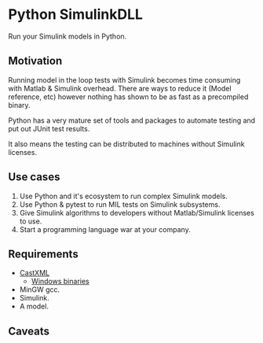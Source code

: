 # Python SimulinkDLL

Run your Simulink models in Python.

## Motivation

Running model in the loop tests with Simulink becomes time consuming with Matlab & Simulink overhead. There are ways to reduce it (Model reference, etc) however nothing has shown to be as fast as a precompiled binary.

Python has a very mature set of tools and packages to automate testing and put out JUnit test results.

It also means the testing can be distributed to machines without Simulink licenses.

## Use cases

1. Use Python and it's ecosystem to run complex Simulink models.
2. Use Python & pytest to run MIL tests on Simulink subsystems.
3. Give Simulink algorithms to developers without Matlab/Simulink licenses to use.
4. Start a programming language war at your company.

## Requirements

- [CastXML](https://github.com/CastXML/CastXML)
  - [Windows binaries](https://midas3.kitware.com/midas/item/318228)
- MinGW gcc.
- Simulink.
- A model.

## Caveats 